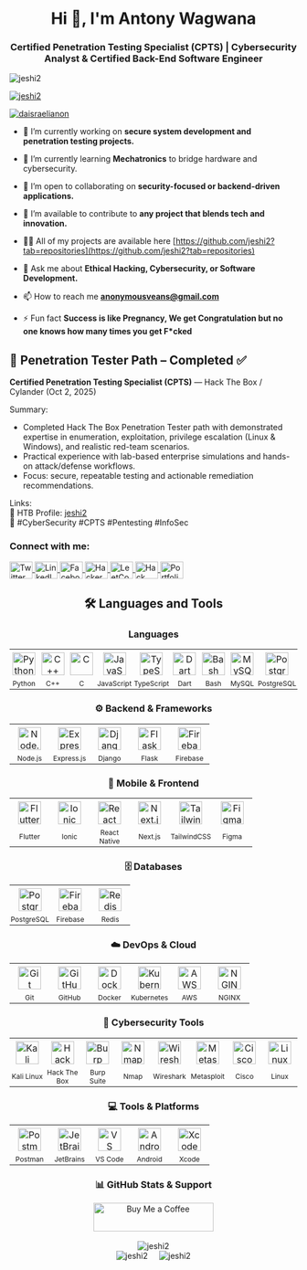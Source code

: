 <h1 align="center">Hi 👋, I'm Antony Wagwana</h1>
<h3 align="center">Certified Penetration Testing Specialist (CPTS) | Cybersecurity Analyst & Certified Back-End Software Engineer</h3>

<p align="left"> <img src="https://komarev.com/ghpvc/?username=jeshi2&label=Profile%20views&color=0e75b6&style=flat" alt="jeshi2" /> </p>

<p align="left"> <a href="https://github.com/ryo-ma/github-profile-trophy"><img src="https://github-profile-trophy.vercel.app/?username=jeshi2" alt="jeshi2" /></a> </p>

<p align="left"> <a href="https://twitter.com/daisraelianon" target="blank"><img src="https://img.shields.io/twitter/follow/daisraelianon?logo=twitter&style=for-the-badge" alt="daisraelianon" /></a> </p>

- 🔭 I’m currently working on **secure system development and penetration testing projects.**
  
- 🌱 I’m currently learning **Mechatronics** to bridge hardware and cybersecurity.
  
- 👯 I’m open to collaborating on **security-focused or backend-driven applications.**
  
- 🤝 I’m available to contribute to **any project that blends tech and innovation.**  

- 👨‍💻 All of my projects are available here [https://github.com/jeshi2?tab=repositories](https://github.com/jeshi2?tab=repositories)

- 💬 Ask me about **Ethical Hacking, Cybersecurity, or Software Development.**

- 📫 How to reach me **anonymousveans@gmail.com**

- ⚡ Fun fact **Success is like Pregnancy, We get Congratulation but no one knows how many times you get F*cked**

## 🧠 Penetration Tester Path – Completed ✅

**Certified Penetration Testing Specialist (CPTS)** — Hack The Box / Cylander (Oct 2, 2025)

Summary:
- Completed Hack The Box Penetration Tester path with demonstrated expertise in enumeration, exploitation, privilege escalation (Linux & Windows), and realistic red-team scenarios.
- Practical experience with lab-based enterprise simulations and hands-on attack/defense workflows.
- Focus: secure, repeatable testing and actionable remediation recommendations.

Links:  
👤 HTB Profile: [jeshi2](https://app.hackthebox.com/profile/856425)  
🧰 #CyberSecurity #CPTS #Pentesting #InfoSec



<h3 align="left">Connect with me:</h3>
<p align="left">
  <a href="https://twitter.com/daisraelianon" target="_blank">
    <img align="center" src="https://cdn.simpleicons.org/x/1DA1F2" alt="Twitter" height="30" width="40" />
  </a>
  <a href="https://linkedin.com/in/antony-wagwana-b5156b182" target="_blank">
    <img align="center" src="https://cdn.simpleicons.org/linkedin/0A66C2" alt="LinkedIn" height="30" width="40" />
  </a>
  <a href="https://fb.com/youranononeofficial" target="_blank">
    <img align="center" src="https://cdn.simpleicons.org/facebook/1877F2" alt="Facebook" height="30" width="40" />
  </a>
  <a href="https://www.hackerrank.com/antonyevans19" target="_blank">
    <img align="center" src="https://cdn.simpleicons.org/hackerrank/00EA64" alt="HackerRank" height="30" width="40" />
  </a>
  <a href="https://www.leetcode.com/jeshi2" target="_blank">
    <img align="center" src="https://cdn.simpleicons.org/leetcode/F89F1B" alt="LeetCode" height="30" width="40" />
  </a>
  <a href="https://app.hackthebox.com/profile/856425" target="_blank">
    <img align="center" src="https://cdn.simpleicons.org/hackthebox/9FEF00" alt="Hack The Box" height="30" width="40" />
  </a>
  <a href="https://eng-antony.vercel.app" target="_blank">
    <img align="center" src="https://cdn.simpleicons.org/vercel/000000" alt="Portfolio" height="30" width="40" />
  </a>
</p>


<h2 align="center">🛠️ Languages and Tools</h2>
<h3 align="center">Languages</h3>
<table align="center" style="border-collapse: collapse; margin: 0 auto;">
  <tr>
    <td style="text-align: center; padding: 5px; width: 60px;"><a href="https://www.python.org/" target="_blank"><img src="https://cdn.simpleicons.org/python/3776AB" alt="Python" width="40" height="40"/></a></td>
    <td style="text-align: center; padding: 5px; width: 60px;"><a href="https://isocpp.org/" target="_blank"><img src="https://cdn.simpleicons.org/cplusplus/00599C" alt="C++" width="40" height="40"/></a></td>
    <td style="text-align: center; padding: 5px; width: 60px;"><a href="https://www.cprogramming.com/" target="_blank"><img src="https://cdn.simpleicons.org/c/A8B9CC" alt="C" width="40" height="40"/></a></td>
    <td style="text-align: center; padding: 5px; width: 60px;"><a href="https://developer.mozilla.org/en-US/docs/Web/JavaScript" target="_blank"><img src="https://cdn.simpleicons.org/javascript/F7DF1E" alt="JavaScript" width="40" height="40"/></a></td>
    <td style="text-align: center; padding: 5px; width: 60px;"><a href="https://www.typescriptlang.org/" target="_blank"><img src="https://cdn.simpleicons.org/typescript/3178C6" alt="TypeScript" width="40" height="40"/></a></td>
    <td style="text-align: center; padding: 5px; width: 60px;"><a href="https://dart.dev/" target="_blank"><img src="https://cdn.simpleicons.org/dart/0175C2" alt="Dart" width="40" height="40"/></a></td>
    <td style="text-align: center; padding: 5px; width: 60px;"><a href="https://www.gnu.org/software/bash/" target="_blank"><img src="https://cdn.simpleicons.org/bash/4EAA25" alt="Bash" width="40" height="40"/></a></td>
    <td style="text-align: center; padding: 5px; width: 60px;"><a href="https://www.mysql.com/" target="_blank"><img src="https://cdn.simpleicons.org/mysql/4479A1" alt="MySQL" width="40" height="40"/></a></td>
    <td style="text-align: center; padding: 5px; width: 60px;"><a href="https://www.postgresql.org/" target="_blank"><img src="https://cdn.simpleicons.org/postgresql/4169E1" alt="PostgreSQL" width="40" height="40"/></a></td>
  </tr>
  <tr>
    <td style="text-align: center; padding: 2px; width: 60px; font-size: 12px;">Python</td>
    <td style="text-align: center; padding: 2px; width: 60px; font-size: 12px;">C++</td>
    <td style="text-align: center; padding: 2px; width: 60px; font-size: 12px;">C</td>
    <td style="text-align: center; padding: 2px; width: 60px; font-size: 12px;">JavaScript</td>
    <td style="text-align: center; padding: 2px; width: 60px; font-size: 12px;">TypeScript</td>
    <td style="text-align: center; padding: 2px; width: 60px; font-size: 12px;">Dart</td>
    <td style="text-align: center; padding: 2px; width: 60px; font-size: 12px;">Bash</td>
    <td style="text-align: center; padding: 2px; width: 60px; font-size: 12px;">MySQL</td>
    <td style="text-align: center; padding: 2px; width: 60px; font-size: 12px;">PostgreSQL</td>
  </tr>
</table>
<h3 align="center">⚙️ Backend & Frameworks</h3>
<table align="center" style="border-collapse: collapse; margin: 0 auto;">
  <tr>
    <td style="text-align: center; padding: 5px; width: 60px;"><a href="https://nodejs.org/" target="_blank"><img src="https://cdn.simpleicons.org/nodedotjs/339933" alt="Node.js" width="40" height="40"/></a></td>
    <td style="text-align: center; padding: 5px; width: 60px;"><a href="https://expressjs.com/" target="_blank"><img src="https://cdn.simpleicons.org/express/000000" alt="Express.js" width="40" height="40"/></a></td>
    <td style="text-align: center; padding: 5px; width: 60px;"><a href="https://www.djangoproject.com/" target="_blank"><img src="https://cdn.simpleicons.org/django/092E20" alt="Django" width="40" height="40"/></a></td>
    <td style="text-align: center; padding: 5px; width: 60px;"><a href="https://flask.palletsprojects.com/" target="_blank"><img src="https://cdn.simpleicons.org/flask/000000" alt="Flask" width="40" height="40"/></a></td>
    <td style="text-align: center; padding: 5px; width: 60px;"><a href="https://firebase.google.com/" target="_blank"><img src="https://cdn.simpleicons.org/firebase/FFCA28" alt="Firebase" width="40" height="40"/></a></td>
  </tr>
  <tr>
    <td style="text-align: center; padding: 2px; width: 60px; font-size: 12px;">Node.js</td>
    <td style="text-align: center; padding: 2px; width: 60px; font-size: 12px;">Express.js</td>
    <td style="text-align: center; padding: 2px; width: 60px; font-size: 12px;">Django</td>
    <td style="text-align: center; padding: 2px; width: 60px; font-size: 12px;">Flask</td>
    <td style="text-align: center; padding: 2px; width: 60px; font-size: 12px;">Firebase</td>
  </tr>
</table>
<h3 align="center">📱 Mobile & Frontend</h3>
<table align="center" style="border-collapse: collapse; margin: 0 auto;">
  <tr>
    <td style="text-align: center; padding: 5px; width: 60px;"><a href="https://flutter.dev/" target="_blank"><img src="https://cdn.simpleicons.org/flutter/02569B" alt="Flutter" width="40" height="40"/></a></td>
    <td style="text-align: center; padding: 5px; width: 60px;"><a href="https://ionicframework.com/" target="_blank"><img src="https://cdn.simpleicons.org/ionic/3880FF" alt="Ionic" width="40" height="40"/></a></td>
    <td style="text-align: center; padding: 5px; width: 60px;"><a href="https://reactnative.dev/" target="_blank"><img src="https://cdn.simpleicons.org/reactnative/61DAFB" alt="React Native" width="40" height="40"/></a></td>
    <td style="text-align: center; padding: 5px; width: 60px;"><a href="https://nextjs.org/" target="_blank"><img src="https://cdn.simpleicons.org/nextjs/000000" alt="Next.js" width="40" height="40"/></a></td>
    <td style="text-align: center; padding: 5px; width: 60px;"><a href="https://tailwindcss.com/" target="_blank"><img src="https://cdn.simpleicons.org/tailwindcss/06B6D4" alt="TailwindCSS" width="40" height="40"/></a></td>
    <td style="text-align: center; padding: 5px; width: 60px;"><a href="https://www.figma.com/" target="_blank"><img src="https://cdn.simpleicons.org/figma/F24E1E" alt="Figma" width="40" height="40"/></a></td>
  </tr>
  <tr>
    <td style="text-align: center; padding: 2px; width: 60px; font-size: 12px;">Flutter</td>
    <td style="text-align: center; padding: 2px; width: 60px; font-size: 12px;">Ionic</td>
    <td style="text-align: center; padding: 2px; width: 60px; font-size: 12px;">React Native</td>
    <td style="text-align: center; padding: 2px; width: 60px; font-size: 12px;">Next.js</td>
    <td style="text-align: center; padding: 2px; width: 60px; font-size: 12px;">TailwindCSS</td>
    <td style="text-align: center; padding: 2px; width: 60px; font-size: 12px;">Figma</td>
  </tr>
</table>
<h3 align="center">🗄️ Databases</h3>
<table align="center" style="border-collapse: collapse; margin: 0 auto;">
  <tr>
    <td style="text-align: center; padding: 5px; width: 60px;"><a href="https://www.postgresql.org/" target="_blank"><img src="https://cdn.simpleicons.org/postgresql/4169E1" alt="PostgreSQL" width="40" height="40"/></a></td>
    <td style="text-align: center; padding: 5px; width: 60px;"><a href="https://firebase.google.com/" target="_blank"><img src="https://cdn.simpleicons.org/firebase/FFCA28" alt="Firebase" width="40" height="40"/></a></td>
    <td style="text-align: center; padding: 5px; width: 60px;"><a href="https://redis.io/" target="_blank"><img src="https://cdn.simpleicons.org/redis/DC382D" alt="Redis" width="40" height="40"/></a></td>
  </tr>
  <tr>
    <td style="text-align: center; padding: 2px; width: 60px; font-size: 12px;">PostgreSQL</td>
    <td style="text-align: center; padding: 2px; width: 60px; font-size: 12px;">Firebase</td>
    <td style="text-align: center; padding: 2px; width: 60px; font-size: 12px;">Redis</td>
  </tr>
</table>
<h3 align="center">☁️ DevOps & Cloud</h3>
<table align="center" style="border-collapse: collapse; margin: 0 auto;">
  <tr>
    <td style="text-align: center; padding: 5px; width: 60px;"><a href="https://git-scm.com/" target="_blank"><img src="https://cdn.simpleicons.org/git/F05032" alt="Git" width="40" height="40"/></a></td>
    <td style="text-align: center; padding: 5px; width: 60px;"><a href="https://github.com/" target="_blank"><img src="https://cdn.simpleicons.org/github/181717" alt="GitHub" width="40" height="40"/></a></td>
    <td style="text-align: center; padding: 5px; width: 60px;"><a href="https://www.docker.com/" target="_blank"><img src="https://cdn.simpleicons.org/docker/2496ED" alt="Docker" width="40" height="40"/></a></td>
    <td style="text-align: center; padding: 5px; width: 60px;"><a href="https://kubernetes.io/" target="_blank"><img src="https://cdn.simpleicons.org/kubernetes/326CE5" alt="Kubernetes" width="40" height="40"/></a></td>
    <td style="text-align: center; padding: 5px; width: 60px;"><a href="https://aws.amazon.com/" target="_blank"><img src="https://cdn.simpleicons.org/amazonaws/FF9900" alt="AWS" width="40" height="40"/></a></td>
    <td style="text-align: center; padding: 5px; width: 60px;"><a href="https://nginx.org/" target="_blank"><img src="https://cdn.simpleicons.org/nginx/009639" alt="NGINX" width="40" height="40"/></a></td>
  </tr>
  <tr>
    <td style="text-align: center; padding: 2px; width: 60px; font-size: 12px;">Git</td>
    <td style="text-align: center; padding: 2px; width: 60px; font-size: 12px;">GitHub</td>
    <td style="text-align: center; padding: 2px; width: 60px; font-size: 12px;">Docker</td>
    <td style="text-align: center; padding: 2px; width: 60px; font-size: 12px;">Kubernetes</td>
    <td style="text-align: center; padding: 2px; width: 60px; font-size: 12px;">AWS</td>
    <td style="text-align: center; padding: 2px; width: 60px; font-size: 12px;">NGINX</td>
  </tr>
</table>
<h3 align="center">🔐 Cybersecurity Tools</h3>
<table align="center" style="border-collapse: collapse; margin: 0 auto;">
  <tr>
    <td style="text-align: center; padding: 5px; width: 60px;"><a href="https://www.kali.org/" target="_blank"><img src="https://cdn.simpleicons.org/kalilinux/557C94" alt="Kali Linux" width="40" height="40"/></a></td>
    <td style="text-align: center; padding: 5px; width: 60px;"><a href="https://www.hackthebox.com/" target="_blank"><img src="https://cdn.simpleicons.org/hackthebox/9FEF00" alt="Hack The Box" width="40" height="40"/></a></td>
    <td style="text-align: center; padding: 5px; width: 60px;"><a href="https://portswigger.net/burp" target="_blank"><img src="https://cdn.simpleicons.org/burpsuite/FF6633" alt="Burp Suite" width="40" height="40"/></a></td>
    <td style="text-align: center; padding: 5px; width: 60px;"><a href="https://nmap.org/" target="_blank"><img src="https://cdn.simpleicons.org/nmap/00488C" alt="Nmap" width="40" height="40"/></a></td>
    <td style="text-align: center; padding: 5px; width: 60px;"><a href="https://www.wireshark.org/" target="_blank"><img src="https://cdn.simpleicons.org/wireshark/1679A7" alt="Wireshark" width="40" height="40"/></a></td>
    <td style="text-align: center; padding: 5px; width: 60px;"><a href="https://www.metasploit.com/" target="_blank"><img src="https://cdn.simpleicons.org/metasploit/000000" alt="Metasploit" width="40" height="40"/></a></td>
    <td style="text-align: center; padding: 5px; width: 60px;"><a href="https://www.cisco.com/" target="_blank"><img src="https://cdn.simpleicons.org/cisco/1BA0D7" alt="Cisco" width="40" height="40"/></a></td>
    <td style="text-align: center; padding: 5px; width: 60px;"><a href="https://www.linux.org/" target="_blank"><img src="https://cdn.simpleicons.org/linux/000000" alt="Linux" width="40" height="40"/></a></td>
  </tr>
  <tr>
    <td style="text-align: center; padding: 2px; width: 60px; font-size: 12px;">Kali Linux</td>
    <td style="text-align: center; padding: 2px; width: 60px; font-size: 12px;">Hack The Box</td>
    <td style="text-align: center; padding: 2px; width: 60px; font-size: 12px;">Burp Suite</td>
    <td style="text-align: center; padding: 2px; width: 60px; font-size: 12px;">Nmap</td>
    <td style="text-align: center; padding: 2px; width: 60px; font-size: 12px;">Wireshark</td>
    <td style="text-align: center; padding: 2px; width: 60px; font-size: 12px;">Metasploit</td>
    <td style="text-align: center; padding: 2px; width: 60px; font-size: 12px;">Cisco</td>
    <td style="text-align: center; padding: 2px; width: 60px; font-size: 12px;">Linux</td>
  </tr>
</table>
<h3 align="center">💻 Tools & Platforms</h3>
<table align="center" style="border-collapse: collapse; margin: 0 auto;">
  <tr>
    <td style="text-align: center; padding: 5px; width: 60px;"><a href="https://postman.com/" target="_blank"><img src="https://cdn.simpleicons.org/postman/FF6C37" alt="Postman" width="40" height="40"/></a></td>
    <td style="text-align: center; padding: 5px; width: 60px;"><a href="https://www.jetbrains.com/" target="_blank"><img src="https://cdn.simpleicons.org/jetbrains/000000" alt="JetBrains" width="40" height="40"/></a></td>
    <td style="text-align: center; padding: 5px; width: 60px;"><a href="https://code.visualstudio.com/" target="_blank"><img src="https://cdn.simpleicons.org/vscode/007ACC" alt="VS Code" width="40" height="40"/></a></td>
    <td style="text-align: center; padding: 5px; width: 60px;"><a href="https://www.android.com/" target="_blank"><img src="https://cdn.simpleicons.org/android/3DDC84" alt="Android" width="40" height="40"/></a></td>
    <td style="text-align: center; padding: 5px; width: 60px;"><a href="https://www.apple.com/xcode/" target="_blank"><img src="https://cdn.simpleicons.org/xcode/1575F9" alt="Xcode" width="40" height="40"/></a></td>
  </tr>
  <tr>
    <td style="text-align: center; padding: 2px; width: 60px; font-size: 12px;">Postman</td>
    <td style="text-align: center; padding: 2px; width: 60px; font-size: 12px;">JetBrains</td>
    <td style="text-align: center; padding: 2px; width: 60px; font-size: 12px;">VS Code</td>
    <td style="text-align: center; padding: 2px; width: 60px; font-size: 12px;">Android</td>
    <td style="text-align: center; padding: 2px; width: 60px; font-size: 12px;">Xcode</td>
  </tr>
</table>





<h3 align="center">📊 GitHub Stats & Support</h3>
<div align="center">
  <a href="https://www.buymeacoffee.com/jeshi2">
    <img src="https://cdn.buymeacoffee.com/buttons/v2/default-yellow.png" height="50" width="210" alt="Buy Me a Coffee" />
  </a>
</div>
<br />
<div align="center">
  <img src="https://github-readme-stats.vercel.app/api/top-langs?username=jeshi2&show_icons=true&locale=en&layout=compact&theme=radical" alt="jeshi2" />
</div>
<div style="display: flex; justify-content: center; gap: 20px; flex-wrap: wrap;">
  <img src="https://github-readme-stats.vercel.app/api?username=jeshi2&show_icons=true&locale=en&theme=radical" alt="jeshi2" />
  <img src="https://streak-stats.demolab.com/?user=jeshi2&theme=radical" alt="jeshi2" />
</div>
